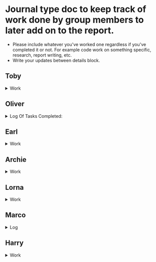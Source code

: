 # Journal type doc to keep track of work done by group members to later add on to the report.
* Please include whatever you've worked one regardless if you've completed it or not. For example code work on something specific, research, report writing, etc.
* Write your updates between details block.
## Toby
<details>
<summary> 
  Work
</summary>
  * working on login screen
</details>

## Oliver
<details>
<summary> 
Log Of Tasks Completed:
</summary>

* ### _8/11/23:_
    * Created server and database through XAMPP to test usability with this project.
    * Created crude databse design using MyPhpAdmin and MySQLWorkbench.
    * Created Github Repo to share with group.

*  ### _7/2/24:_
    * Revised database schema to allign more with the project scope.
    * Developed basic web pages for use as homepage, login, and signup interfaces.
    * Implemented basic web functionality (using PHP) to connect website to database, manage session data post-login, and handle redirections as needed.

</details>

## Earl
<details>
<summary> 
  Work
</summary>
  
</details>

## Archie
<details>
<summary> 
  Work
</summary>
  
</details>

## Lorna
<details>
<summary> 
  Work
</summary>
  
</details>

## Marco
<details>
<summary> 
  Log
</summary>
 * 17/2/24 - Researching PHP and PHP encryption, created a branch.
 * Implemented password hashing encryption, tested successfully.  
</details>

## Harry
<details>
<summary> 
  Work
</summary>
  
</details>
